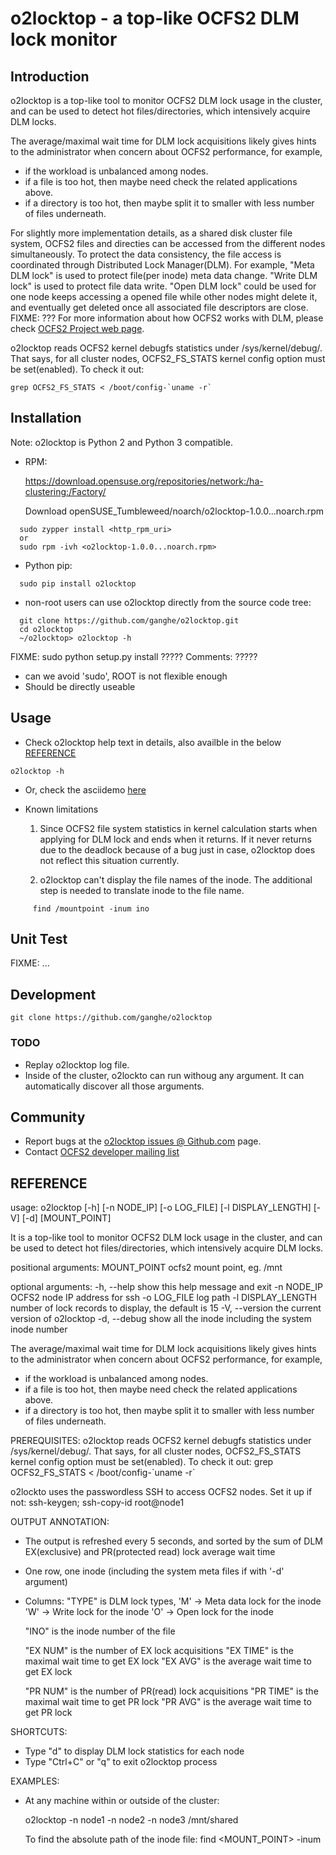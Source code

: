 
# o2locktop - a top-like OCFS2 DLM lock monitor

## Introduction

o2locktop is a top-like tool to monitor OCFS2 DLM lock usage in the cluster,
and can be used to detect hot files/directories, which intensively acquire DLM
locks.

The average/maximal wait time for DLM lock acquisitions likely gives hints to
the administrator when concern about OCFS2 performance, for example,
- if the workload is unbalanced among nodes.
- if a file is too hot, then maybe need check the related applications above.
- if a directory is too hot, then maybe split it to smaller with less number
  of files underneath.

For slightly more implementation details, as a shared disk cluster file system,
OCFS2 files and directies can be accessed from the different nodes
simultaneously. To protect the data consistency, the file access is coordinated
through Distributed Lock Manager(DLM). For example, "Meta DLM lock" is used to
protect file(per inode) meta data change. "Write DLM lock" is used to protect
file data write. "Open DLM lock" could be used for one node keeps accessing a
opened file while other nodes might delete it, and eventually get deleted once
all associated file descriptors are close. FIXME: ??? For more information
about how OCFS2 works with DLM, please check [OCFS2 Project web page][OCFS2_wiki].


o2locktop reads OCFS2 kernel debugfs statistics under /sys/kernel/debug/.
That says, for all cluster nodes, OCFS2_FS_STATS kernel config option must be
set(enabled). To check it out:

```shell
grep OCFS2_FS_STATS < /boot/config-`uname -r`
```

## Installation

Note: o2locktop is Python 2 and Python 3 compatible.

- RPM:

  https://download.opensuse.org/repositories/network:/ha-clustering:/Factory/

  Download openSUSE_Tumbleweed/noarch/o2locktop-1.0.0...noarch.rpm

```shell
  sudo zypper install <http_rpm_uri>
  or
  sudo rpm -ivh <o2locktop-1.0.0...noarch.rpm>
```

- Python pip:

```shell
  sudo pip install o2locktop
```

- non-root users can use o2locktop directly from the source code tree:

```shell
  git clone https://github.com/ganghe/o2locktop.git
  cd o2locktop 
  ~/o2locktop> o2locktop -h
```

  FIXME:
  sudo python setup.py install  ?????
  Comments: ?????
  - can we avoid 'sudo', ROOT is not flexible enough
  - Should be directly useable

## Usage

- Check o2locktop help text in details, also availble in the below [REFERENCE](#reference)
```shell
o2locktop -h
```
- Or, check the asciidemo [here][o2locktop_demo]

- Known limitations

  1. Since OCFS2 file system statistics in kernel calculation starts when
     applying for DLM lock and ends when it returns. If it never returns due to
the deadlock because of a bug just in case, o2locktop does not reflect this
situation currently.

  2. o2locktop can't display the file names of the inode. The additional step
     is needed to translate inode to the file name.
```shell
     find /mountpoint -inum ino
```

## Unit Test

  FIXME: ...

## Development

```shell
git clone https://github.com/ganghe/o2locktop
```

### TODO

- Replay o2locktop log file.  
- Inside of the cluster, o2lockto can run withoug any argument.
  It can automatically discover all those arguments.

## Community

* Report bugs at the [o2locktop issues @ Github.com](https://github.com/ganghe/o2locktop/issues) page.
* Contact [OCFS2 developer mailing list](https://oss.oracle.com/mailman/listinfo/ocfs2-devel)




[OCFS2_wiki]: https://ocfs2.wiki.kernel.org
[o2locktop_demo]: https://asciinema.org/a/fktChiXJpLGL8Z3WaoWDaXLE2  


REFERENCE
---------

usage: o2locktop [-h] [-n NODE_IP] [-o LOG_FILE] [-l DISPLAY_LENGTH] [-V] [-d]
                 [MOUNT_POINT]

It is a top-like tool to monitor OCFS2 DLM lock usage in the cluster, and can
be used to detect hot files/directories, which intensively acquire DLM locks.

positional arguments:
  MOUNT_POINT        ocfs2 mount point, eg. /mnt

optional arguments:
  -h, --help         show this help message and exit
  -n NODE_IP         OCFS2 node IP address for ssh
  -o LOG_FILE        log path
  -l DISPLAY_LENGTH  number of lock records to display, the default is 15
  -V, --version      the current version of o2locktop
  -d, --debug        show all the inode including the system inode number

The average/maximal wait time for DLM lock acquisitions likely gives hints to
the administrator when concern about OCFS2 performance, for example,
- if the workload is unbalanced among nodes.
- if a file is too hot, then maybe need check the related applications above.
- if a directory is too hot, then maybe split it to smaller with less number
  of files underneath.

PREREQUISITES:
  o2locktop reads OCFS2 kernel debugfs statistics under /sys/kernel/debug/.
  That says, for all cluster nodes, OCFS2_FS_STATS kernel config option must be
  set(enabled). To check it out:
      grep OCFS2_FS_STATS < /boot/config-\`uname -r\`

  o2lockto uses the passwordless SSH to access OCFS2 nodes. Set it up if not:
      ssh-keygen; ssh-copy-id root@node1

OUTPUT ANNOTATION:
  - The output is refreshed every 5 seconds, and sorted by the sum of 
    DLM EX(exclusive) and PR(protected read) lock average wait time
  - One row, one inode (including the system meta files if with '-d' argument)
  - Columns:
    "TYPE" is DLM lock types,
      'M' -> Meta data lock for the inode
      'W' -> Write lock for the inode
      'O' -> Open lock for the inode

    "INO" is the inode number of the file

    "EX NUM" is the number of EX lock acquisitions
    "EX TIME" is the maximal wait time to get EX lock
    "EX AVG" is the average wait time to get EX lock

    "PR NUM" is the number of PR(read) lock acquisitions
    "PR TIME" is the maximal wait time to get PR lock
    "PR AVG" is the average wait time to get PR lock

SHORTCUTS:
  - Type "d" to display DLM lock statistics for each node
  - Type "Ctrl+C" or "q" to exit o2locktop process

EXAMPLES:
  - At any machine within or outside of the cluster:

    o2locktop -n node1 -n node2 -n node3 /mnt/shared

    To find the absolute path of the inode file:
    find <MOUNT_POINT> -inum <INO>
 
